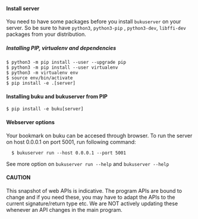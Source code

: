 #### Install server
You need to have some packages before you install `bukuserver` on your server. So be sure to have `python3`, `python3-pip` , `python3-dev`, `libffi-dev` packages from your distribution.
##### Installing PIP, virtualenv and dependencies
```
$ python3 -m pip install --user --upgrade pip
$ python3 -m pip install --user virtualenv
$ python3 -m virtualenv env
$ source env/bin/activate
$ pip install -e .[server]
```
#### Installing buku and bukuserver from PIP
```
$ pip install -e buku[server]
```

#### Webserver options

Your bookmark on buku can be accesed through browser. To run the server on host 0.0.0.1  on port 5001, run following command:

      $ bukuserver run --host 0.0.0.1 --port 5001

See more option on `bukuserver run --help` and `bukuserver --help`


#### CAUTION

This snapshot of web APIs is indicative. The program APIs are bound to change and if you need these, you may have to adapt the APIs to the current signature/return type etc. We are NOT actively updating these whenever an API changes in the main program.

